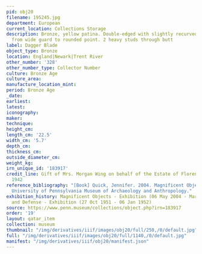 ```yaml
---
pid: obj20
filename: 195245.jpg
department: European
current_location: Collections Storage
description: Bronze, yellow patina. Double-edged with slightly recurved sides tapering
  from wide guard to rounded point. 2 heavy studs through butt
label: Dagger Blade
object_type: Bronze
location: England|Newark|Trent River
other_number: '328'
other_number_type: Collector Number
culture: Bronze Age
culture_area:
manufacture_location_mint:
period: Bronze Age
_date:
earliest:
latest:
iconography:
maker:
technique:
height_cm:
length_cm: '22.5'
width_cm: '5.7'
depth_cm:
thickness_cm:
outside_diameter_cm:
weight_kg:
irn_unique_id: '183917'
credit_line: Gift of Mrs. Morgan Wing on behalf of the Estate of Florence C. Whitney,
  1942
reference_bibliography: "[Book] Quick, Jennifer. 2004. Magnificent Objects from the
  University of Pennsylvania Museum of Archaeology and Anthropology."
exhibition_history: Magnificent Objects - Exhibition (06 May 2004 - Mar 2005)|Weapons
  and Defense - Exhibition (27 Oct 1951 - 06 Jan 1952)
source: https://www.penn.museum/collections/object.php?irn=183917
order: '19'
layout: qatar_item
collection: museum
thumbnail: "/img/derivatives/iiif/images/obj20/full/250,/0/default.jpg"
full: "/img/derivatives/iiif/images/obj20/full/1140,/0/default.jpg"
manifest: "/img/derivatives/iiif/obj20/manifest.json"
---
```

